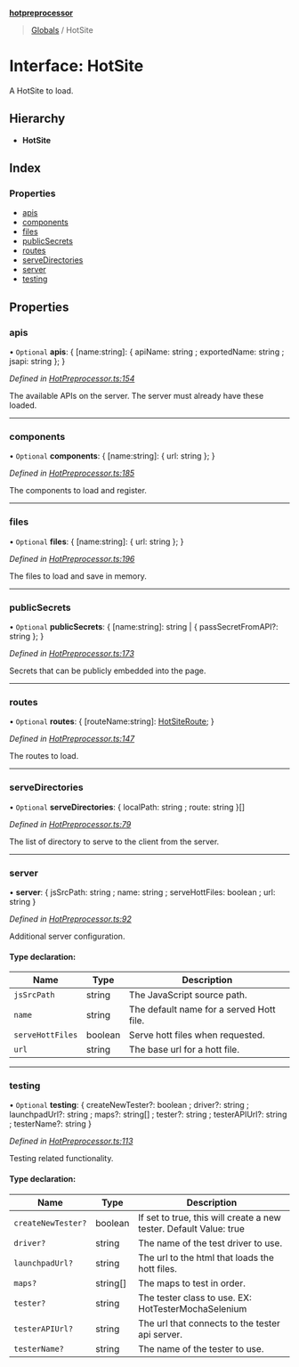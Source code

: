 **[hotpreprocessor](../README.md)**

> [Globals](../globals.md) / HotSite

# Interface: HotSite

A HotSite to load.

## Hierarchy

* **HotSite**

## Index

### Properties

* [apis](hotsite.md#apis)
* [components](hotsite.md#components)
* [files](hotsite.md#files)
* [publicSecrets](hotsite.md#publicsecrets)
* [routes](hotsite.md#routes)
* [serveDirectories](hotsite.md#servedirectories)
* [server](hotsite.md#server)
* [testing](hotsite.md#testing)

## Properties

### apis

• `Optional` **apis**: { [name:string]: { apiName: string ; exportedName: string ; jsapi: string  };  }

*Defined in [HotPreprocessor.ts:154](https://github.com/OurFreeLight/HotPreprocessor/blob/f104630/src/HotPreprocessor.ts#L154)*

The available APIs on the server. The server must already have these
loaded.

___

### components

• `Optional` **components**: { [name:string]: { url: string  };  }

*Defined in [HotPreprocessor.ts:185](https://github.com/OurFreeLight/HotPreprocessor/blob/f104630/src/HotPreprocessor.ts#L185)*

The components to load and register.

___

### files

• `Optional` **files**: { [name:string]: { url: string  };  }

*Defined in [HotPreprocessor.ts:196](https://github.com/OurFreeLight/HotPreprocessor/blob/f104630/src/HotPreprocessor.ts#L196)*

The files to load and save in memory.

___

### publicSecrets

• `Optional` **publicSecrets**: { [name:string]: string \| { passSecretFromAPI?: string  };  }

*Defined in [HotPreprocessor.ts:173](https://github.com/OurFreeLight/HotPreprocessor/blob/f104630/src/HotPreprocessor.ts#L173)*

Secrets that can be publicly embedded into the page.

___

### routes

• `Optional` **routes**: { [routeName:string]: [HotSiteRoute](hotsiteroute.md);  }

*Defined in [HotPreprocessor.ts:147](https://github.com/OurFreeLight/HotPreprocessor/blob/f104630/src/HotPreprocessor.ts#L147)*

The routes to load.

___

### serveDirectories

• `Optional` **serveDirectories**: { localPath: string ; route: string  }[]

*Defined in [HotPreprocessor.ts:79](https://github.com/OurFreeLight/HotPreprocessor/blob/f104630/src/HotPreprocessor.ts#L79)*

The list of directory to serve to the client from the server.

___

### server

•  **server**: { jsSrcPath: string ; name: string ; serveHottFiles: boolean ; url: string  }

*Defined in [HotPreprocessor.ts:92](https://github.com/OurFreeLight/HotPreprocessor/blob/f104630/src/HotPreprocessor.ts#L92)*

Additional server configuration.

#### Type declaration:

Name | Type | Description |
------ | ------ | ------ |
`jsSrcPath` | string | The JavaScript source path. |
`name` | string | The default name for a served Hott file. |
`serveHottFiles` | boolean | Serve hott files when requested. |
`url` | string | The base url for a hott file. |

___

### testing

• `Optional` **testing**: { createNewTester?: boolean ; driver?: string ; launchpadUrl?: string ; maps?: string[] ; tester?: string ; testerAPIUrl?: string ; testerName?: string  }

*Defined in [HotPreprocessor.ts:113](https://github.com/OurFreeLight/HotPreprocessor/blob/f104630/src/HotPreprocessor.ts#L113)*

Testing related functionality.

#### Type declaration:

Name | Type | Description |
------ | ------ | ------ |
`createNewTester?` | boolean | If set to true, this will create a new tester. Default Value: true |
`driver?` | string | The name of the test driver to use. |
`launchpadUrl?` | string | The url to the html that loads the hott files. |
`maps?` | string[] | The maps to test in order. |
`tester?` | string | The tester class to use. EX: HotTesterMochaSelenium |
`testerAPIUrl?` | string | The url that connects to the tester api server. |
`testerName?` | string | The name of the tester to use. |
